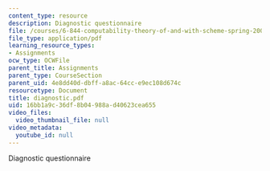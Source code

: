 ```yaml
---
content_type: resource
description: Diagnostic questionnaire
file: /courses/6-844-computability-theory-of-and-with-scheme-spring-2003/16bb1a9c36df8b04988ad40623cea655_diagnostic.pdf
file_type: application/pdf
learning_resource_types:
- Assignments
ocw_type: OCWFile
parent_title: Assignments
parent_type: CourseSection
parent_uid: 4e8dd40d-dbff-a8ac-64cc-e9ec108d674c
resourcetype: Document
title: diagnostic.pdf
uid: 16bb1a9c-36df-8b04-988a-d40623cea655
video_files:
  video_thumbnail_file: null
video_metadata:
  youtube_id: null
---
```

Diagnostic questionnaire

